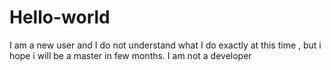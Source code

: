 # Hello-world
I am a new user and I do not understand what I do exactly at this time ,  but i hope i will be a master in few months.
I am not a developer
